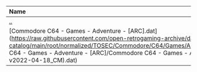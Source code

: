 |Name|Size|
|:---|---:|
|[..](../index.html)|DIR|
|[Commodore C64 - Games - Adventure - [ARC].dat](https://raw.githubusercontent.com/open-retrogaming-archive/dat-catalog/main/root/normalized/TOSEC/Commodore/C64/Games/Adventure/[ARC]/Commodore C64 - Games - Adventure - [ARC]/Commodore C64 - Games - Adventure - [ARC] (TOSEC-v2022-04-18_CM).dat)|2772|
